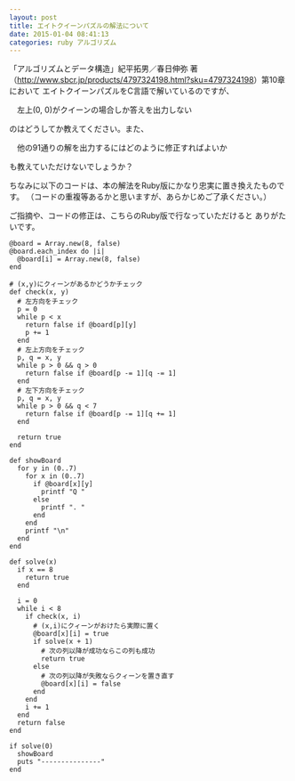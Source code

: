 ```yaml
---
layout: post
title: エイトクイーンパズルの解法について
date: 2015-01-04 08:41:13
categories: ruby アルゴリズム
---
```

<p>「アルゴリズムとデータ構造」紀平拓男／春日伸弥 著 （<a href="http://www.sbcr.jp/products/4797324198.html?sku=4797324198" rel="nofollow">http://www.sbcr.jp/products/4797324198.html?sku=4797324198</a>）第10章において
エイトクイーンパズルをC言語で解いているのですが、</p>

<p>　左上(0, 0)がクイーンの場合しか答えを出力しない</p>

<p>のはどうしてか教えてください。また、</p>

<p>　他の91通りの解を出力するにはどのように修正すればよいか</p>

<p>も教えていただけないでしょうか？</p>

<p>ちなみに以下のコードは、本の解法をRuby版にかなり忠実に置き換えたものです。
（コードの重複等あるかと思いますが、あらかじめご了承ください。）</p>

<p>ご指摘や、コードの修正は、こちらのRuby版で行なっていただけると
ありがたいです。</p>

<pre><code>@board = Array.new(8, false)
@board.each_index do |i|
  @board[i] = Array.new(8, false)
end

# (x,y)にクィーンがあるかどうかチェック
def check(x, y)
  # 左方向をチェック
  p = 0
  while p &lt; x
    return false if @board[p][y]
    p += 1
  end  
  # 左上方向をチェック
  p, q = x, y
  while p &gt; 0 &amp;&amp; q &gt; 0
    return false if @board[p -= 1][q -= 1]
  end 
  # 左下方向をチェック
  p, q = x, y
  while p &gt; 0 &amp;&amp; q &lt; 7
    return false if @board[p -= 1][q += 1]
  end

  return true
end

def showBoard
  for y in (0..7)
    for x in (0..7)
      if @board[x][y]
        printf "Q "
      else
        printf ". "
      end
    end
    printf "\n"
  end
end

def solve(x)
  if x == 8
    return true
  end

  i = 0
  while i &lt; 8
    if check(x, i)
      # (x,i)にクィーンがおけたら実際に置く
      @board[x][i] = true
      if solve(x + 1)
        # 次の列以降が成功ならこの列も成功
        return true
      else
        # 次の列以降が失敗ならクィーンを置き直す
        @board[x][i] = false
      end
    end
    i += 1
  end
  return false
end

if solve(0)
  showBoard
  puts "---------------"
end
</code></pre>
